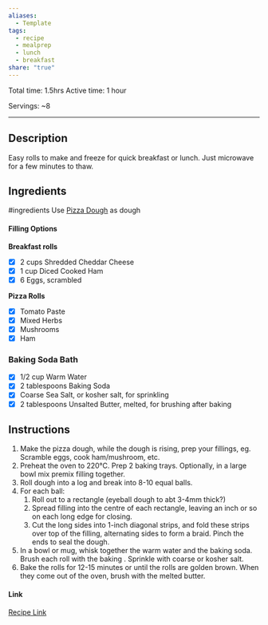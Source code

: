 ```yaml
---
aliases:
  - Template
tags:
  - recipe
  - mealprep
  - lunch
  - breakfast
share: "true"
---
```

Total time: 1.5hrs
Active time: 1 hour

Servings: ~8


---
## Description
Easy rolls to make and freeze for quick breakfast or lunch. Just microwave for a few minutes to thaw. 


## Ingredients
#ingredients 
Use [Pizza Dough](Pizza%20Dough.md) as dough
#### Filling Options
**Breakfast rolls**
- [x] 2 cups Shredded Cheddar Cheese
- [x] 1 cup Diced Cooked Ham
- [x] 6 Eggs, scrambled

**Pizza Rolls**
- [x] Tomato Paste
- [x] Mixed Herbs
- [x] Mushrooms
- [x] Ham

### Baking Soda Bath
- [x] 1/2 cup Warm Water
- [x] 2 tablespoons Baking Soda
- [x] Coarse Sea Salt, or kosher salt, for sprinkling
- [x] 2 tablespoons Unsalted Butter, melted, for brushing after baking
## Instructions 

1. Make the pizza dough, while the dough is rising, prep your fillings, eg. Scramble eggs, cook ham/mushroom, etc. 
3. Preheat the oven to 220°C. Prep 2 baking trays. Optionally, in a large bowl mix premix filling together. 
4. Roll dough into a log and break into 8-10 equal balls. 
5. For each ball: 
	1. Roll out to a rectangle (eyeball dough to abt 3-4mm thick?)
	2. Spread filling into the centre of each rectangle, leaving an inch or so on each long edge for closing. 
	3. Cut the long sides into 1-inch diagonal strips, and fold these strips over top of the filling, alternating sides to form a braid. Pinch the ends to seal the dough.
6. In a bowl or mug, whisk together the warm water and the baking soda. Brush each roll with the baking . Sprinkle with coarse or kosher salt. 
7. Bake the rolls for 12-15 minutes or until the rolls are golden brown. When they come out of the oven, brush with the melted butter. 
#### Link
[Recipe Link]()
